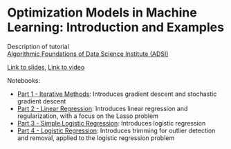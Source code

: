 # Optimization Models in Machine Learning: Introduction and Examples

Description of tutorial  
[Algorithmic Foundations of Data Science Institute (ADSI)](http://ads-institute.uw.edu/)

[Link to slides](), [Link to video]()

Notebooks:
* [Part 1 - Iterative Methods](): Introduces gradient descent and stochastic gradient descent
* [Part 2 - Linear Regression](): Introduces linear regression and regularization, with a focus on the Lasso problem
* [Part 3 - Simple Logistic Regression](): Introduces logistic regression
* [Part 4 - Logistic Regression](): Introduces trimming for outlier detection and removal, applied to the logistic regression problem
